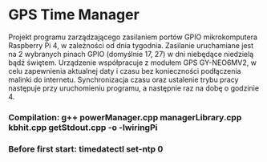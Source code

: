 # GPS Time Manager

Projekt programu zarządzającego zasilaniem portów GPIO mikrokomputera Raspberry Pi 4, w zależności od dnia tygodnia. Zasilanie uruchamiane jest na 2 wybranych pinach GPIO (domyślnie 17, 27) w dni niebędące niedzielą bądź świętem. Urządzenie współpracuje z modułem GPS GY-NEO6MV2, w celu zapewnienia aktualnej daty i czasu bez konieczności podłączenia malinki do internetu. Synchronizacja czasu oraz ustalenie trybu pracy następuje przy uruchomieniu programu, a następnie raz na dobę o godzinie 4.

### Compilation: g++ powerManager.cpp managerLibrary.cpp kbhit.cpp getStdout.cpp -o <name> -lwiringPi

### Before first start: timedatectl set-ntp 0
